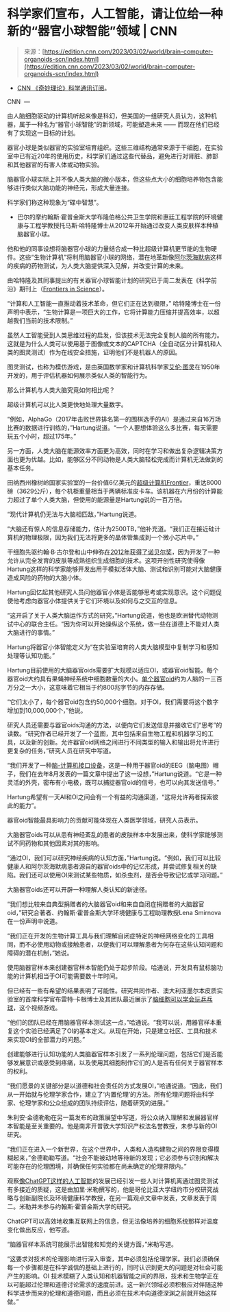 <!--yml

category: 未分类

date: 2024-05-27 14:36:52

-->

# 科学家们宣布，人工智能，请让位给一种新的“器官小球智能”领域 | CNN

> 来源：[https://edition.cnn.com/2023/03/02/world/brain-computer-organoids-scn/index.html](https://edition.cnn.com/2023/03/02/world/brain-computer-organoids-scn/index.html)

-   [CNN 《奇妙理论》科学通讯订阅](https://www.cnn.com/specials/wonder-theory?source=nl-acq_article)。

CNN  —

由人脑细胞驱动的计算机听起来像是科幻，但美国的一组研究人员认为，这种机器，属于一种名为“器官小球智能”的新领域，可能塑造未来 —— 而现在他们已经有了实现这一目标的计划。

器官小球是类似器官的实验室培育组织。这些三维结构通常来源于干细胞，在实验室中已有近20年的使用历史，科学家们通过这些代替品，避免进行对肾脏、肺部和其他器官的有害人体或动物实验。

脑器官小球实际上并不像人类大脑的微小版本，但这些点大小的细胞培养物包含能够进行类似大脑功能的神经元，形成大量连接。

科学家们称这种现象为“碟中智慧”。

-   巴尔的摩约翰斯·霍普金斯大学布隆伯格公共卫生学院和惠廷工程学院的环境健康与工程学教授托马斯·哈特隆博士从2012年开始通过改变人类皮肤样本种植脑器官小球。

他和他的同事设想将脑器官小球的力量结合成一种比超级计算机更节能的生物硬件。这些“生物计算机”将利用脑器官小球的网络，潜在地革新像[阿尔茨海默病](https://www.cnn.com/2022/07/31/health/alzheimers-progress-wellness/index.html)这样的疾病的药物测试，为人类大脑提供深入见解，并改变计算的未来。

由哈特隆及其同事提出的有关器官小球智能计划的研究已于周二发表在《科学前沿》期刊上（[Frontiers in Science](https://www.frontiersin.org/journals/science/articles/10.3389/fsci.2023.1017235)）。

“计算和人工智能一直推动着技术革命，但它们正在达到极限，” 哈特隆博士在一份声明中表示，“生物计算是一项巨大的工作，它将计算能力压缩并提高效率，以超越我们当前的技术限制。”

虽然人工智能受到人类思维过程的启发，但该技术无法完全复制人脑的所有能力。这就是为什么人类可以使用基于图像或文本的CAPTCHA（全自动区分计算机和人类的图灵测试）作为在线安全措施，证明他们不是机器人的原因。

图灵测试，也称为模仿游戏，是由英国数学家和计算机科学家[艾伦·图灵](http://www.cnn.com/2019/07/15/business/alan-turing-50-pound-note/index.html)在1950年开发的，用于评估机器如何展示类似人类的智能行为。

那么计算机与人类大脑究竟如何相比呢？

超级计算机可以比人类更快地处理大量数字。

“例如，AlphaGo（2017年击败世界排名第一的围棋选手的AI）是通过来自16万场比赛的数据进行训练的，”Hartung说道。“一个人要想体验这么多比赛，每天需要玩五个小时，超过175年。”

另一方面，人类大脑在能源效率方面更为高效，同时在学习和做出复杂逻辑决策方面也更为优越。比如，能够区分不同动物是人类大脑轻松完成而计算机无法做到的基本任务。

田纳西州橡树岭国家实验室的一台价值6亿美元的[超级计算机Frontier](https://www.ornl.gov/news/frontier-supercomputer-debuts-worlds-fastest-breaking-exascale-barrier)，重达8000磅（3629公斤），每个机柜重量相当于两辆标准皮卡车。该机器在六月份的计算能力超过了单个人类大脑，但使用的能源量是Hartung说的一百万倍。

“现代计算机仍无法与大脑相匹敌，”Hartung说道。

“大脑还有惊人的信息存储能力，估计为2500TB，”他补充道。“我们正在接近硅计算机的物理极限，因为我们无法将更多的晶体管集成到一个微小芯片中。”

干细胞先驱约翰·B·古尔登和山中伸弥[在2012年获得了诺贝尔奖](http://www.cnn.com/2012/10/08/world/europe/sweden-nobel-prize-medicine/index.html)，因为开发了一种允许从完全发育的皮肤等成熟组织生成细胞的技术。这项开创性研究使得像Hartung这样的科学家能够开发出用于模拟活体大脑、测试和识别可能对大脑健康造成风险的药物的大脑小体。

Hartung回忆起其他研究人员问他器官小体是否能够思考或实现意识。这个问题促使他考虑向器官小体提供关于它们环境以及如何与之交互的信息。

“这开启了关于人类大脑运作方式的研究，”Hartung说道，他也是欧洲替代动物测试中心的联合主任。“因为你可以开始操纵这个系统，做一些在道德上不能对人类大脑进行的事情。”

Hartung将器官小体智能定义为“在实验室培育的人类大脑模型中复制学习和感知处理等认知功能。”

Hartung目前使用的大脑器官oids需要扩大规模以适应OI，或器官oid智能。每个器官oid大约具有果蝇神经系统中细胞数量的大小。[单个器官oid](https://caat.jhsph.edu/programs/oi/)约为人脑的一三百万分之一大小，这意味着它相当于约800兆字节的内存存储。

“它们太小了，每个器官oid包含约50,000个细胞。对于OI，我们需要将这个数字增加到10,000,000个，”他说。

研究人员还需要与器官oids沟通的方法，以便向它们发送信息并接收它们“思考”的读数。“研究作者已经开发了一个蓝图，其中包括来自生物工程和机器学习的工具，以及新的创新。允许器官oid网络之间进行不同类型的输入和输出将允许进行更复杂的任务，”研究人员在研究中写道。

“我们开发了一种[脑-计算机接口设备](https://www.science.org/doi/10.1126/sciadv.abq5031)，这是一种用于器官oid的EEG（脑电图）帽子，我们在去年8月发表的一篇文章中提出了这一设想，”Hartung说道。“它是一种灵活的外壳，密布有小电极，既可以捕捉器官oid的信号，也可以向其发送信号。”

Hartung希望有一天AI和OI之间会有一个有益的沟通渠道，“这将允许两者探索彼此的能力”。

器官oid智能最具影响力的贡献可能体现在人类医学领域，研究人员表示。

大脑器官oids可以从患有神经紊乱的患者的皮肤样本中发展出来，使科学家能够测试不同药物和其他因素对其的影响。

“通过OI，我们可以研究神经疾病的认知方面，”Hartung说。“例如，我们可以比较健康人和阿尔茨海默病患者源自的器官oids中的记忆形成，并尝试修复相关的缺陷。我们还可以使用OI来测试某些物质，如杀虫剂，是否会导致记忆或学习问题。”

大脑器官oids还可以开辟一种理解人类认知的新途径。

“我们想比较来自典型捐赠者的大脑器官oid和来自自闭症捐赠者的大脑器官oid，”研究合著者、约翰斯·霍普金斯大学环境健康与工程助理教授Lena Smirnova在一份声明中说道。

“我们正在开发的生物计算工具与我们理解自闭症特定的神经网络变化的工具相同，而不必使用动物或接触患者，以便我们可以理解患者为何存在这些认知问题和障碍的潜在机制，”她说。

使用脑器官样本来创建器官样本智能仍处于起步阶段。哈通说，开发具有鼠标脑功能的计算机相当于OI可能需要数十年时间。

但已经有一些有希望的结果表明了可能性。研究共同作者、澳大利亚墨尔本皮质实验室的首席科学官布雷特·卡根博士及其团队最近展示了[脑细胞可以学会玩乒乓球](http://www.cnn.com/2022/10/13/world/brain-cells-pong-intl-scli-scn/index.html)，这个视频游戏。

“他们的团队已经在用脑器官样本测试这一点，”哈通说。“我可以说，用器官样本重复这个实验已经满足了OI的基本定义。从现在开始，只是建立社区、工具和技术来实现OI的全部潜力的问题。”

创建能够进行认知功能的人类脑器官样本引发了一系列伦理问题，包括它们是否能够发展意识或感受到疼痛，以及使用其细胞制作它们的人是否有任何关于器官样本的权利。

“我们愿景的关键部分是以道德和社会责任的方式发展OI，”哈通说道。“因此，我们从一开始就与伦理学家合作，建立了‘内置伦理’的方法。所有伦理问题将由科学家、伦理学家和公众组成的团队持续评估，随着研究的进展。”

朱利安·金德勒勒在另一篇发布的政策展望中写道，将公众纳入理解和发展器官样本智能是至关重要的。他是南非开普敦大学知识产权法名誉教授，未参与新的OI研究。

“我们正在进入一个新世界，在这个世界中，人类和人造构建物之间的界限变得模糊起来，”金德勒勒写道。“社会不能被动地等待新的发现；它必须参与识别和解决可能存在的伦理困境，并确保任何实验都在尚未确定的伦理界限内。”

观察[像ChatGPT这样的人工智能](http://www.cnn.com/2023/01/26/tech/chatgpt-passes-exams/index.html)的发展已经引发一些人对计算机离通过图灵测试有多接近的质疑，这是由加里·米勒撰写的，他是哥伦比亚大学纽约市分校研究战略与创新副院长及环境健康科学教授，在另一篇观点文章中发表，文章发表于周二。米勒并未参与约翰斯·霍普金斯大学的研究。

ChatGPT可以高效地收集互联网上的信息，但无法像培养的细胞系统那样对温度变化做出反应，他写道。

“脑器官样本系统可能展示出智能和知觉的关键方面，”米勒写道。

“这要求对技术的伦理影响进行深入审查，其中必须包括伦理学家。我们必须确保每一个步骤都是在科学诚信的基础上进行的，同时认识到更大的问题是对社会可能产生的影响。OI 技术模糊了人类认知和机器智能之间的界限，技术和生物学正在以可能超过伦理和道德讨论需求的速度前进。这一新兴领域必须积极应对伴随这种科学进步而来的伦理和道德问题，而且必须在技术冲向道德深渊之前就开始这样做。”
